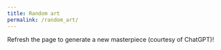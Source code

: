 ```yaml
---
title: Random art
permalink: /random_art/
---
```


Refresh the page to generate a new masterpiece (courtesy of ChatGPT)!

<canvas id="myCanvas" width="{{screen.width}}" height="{{screen.width}}"></canvas>
<script src="/assets/js/random_art.js"></script>
